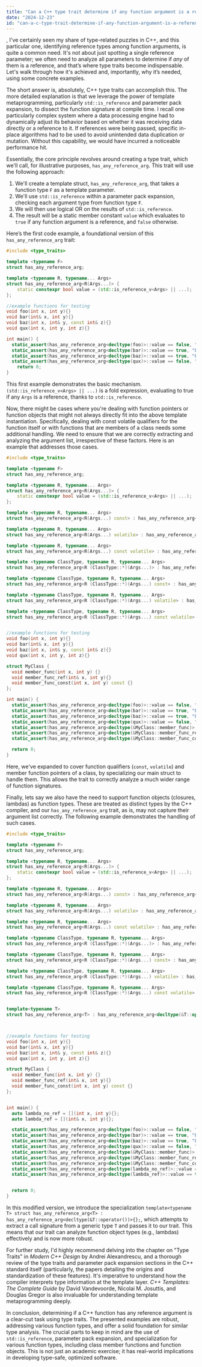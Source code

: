 ```yaml
---
title: "Can a C++ type trait determine if any function argument is a reference type?"
date: "2024-12-23"
id: "can-a-c-type-trait-determine-if-any-function-argument-is-a-reference-type"
---
```


,  I've certainly seen my share of type-related puzzles in C++, and this particular one, identifying reference types among function arguments, is quite a common need. It's not about just spotting a single reference parameter; we often need to analyze all parameters to determine if *any* of them is a reference, and that’s where type traits become indispensable. Let's walk through how it's achieved and, importantly, why it’s needed, using some concrete examples.

The short answer is, absolutely, C++ type traits can accomplish this. The more detailed explanation is that we leverage the power of template metaprogramming, particularly `std::is_reference` and parameter pack expansion, to dissect the function signature at compile time. I recall one particularly complex system where a data processing engine had to dynamically adjust its behavior based on whether it was receiving data directly or a reference to it. If references were being passed, specific in-place algorithms had to be used to avoid unintended data duplication or mutation. Without this capability, we would have incurred a noticeable performance hit.

Essentially, the core principle revolves around creating a type trait, which we'll call, for illustrative purposes, `has_any_reference_arg`. This trait will use the following approach:

1.  We'll create a template struct, `has_any_reference_arg`, that takes a function type `F` as a template parameter.
2.  We'll use `std::is_reference` within a parameter pack expansion, checking each argument type from function type `F`.
3.  We will then use logical OR on the results of `std::is_reference`.
4.  The result will be a static member constant `value` which evaluates to `true` if any function argument is a reference, and `false` otherwise.

Here’s the first code example, a foundational version of this `has_any_reference_arg` trait:

```cpp
#include <type_traits>

template <typename F>
struct has_any_reference_arg;

template <typename R, typename... Args>
struct has_any_reference_arg<R(Args...)> {
    static constexpr bool value = (std::is_reference_v<Args> || ...);
};

//example functions for testing
void foo(int x, int y){}
void bar(int& x, int y){}
void baz(int x, int& y, const int& z){}
void qux(int x, int y, int z){}

int main() {
  static_assert(has_any_reference_arg<decltype(foo)>::value == false, "Error: Foo should not have a reference parameter");
  static_assert(has_any_reference_arg<decltype(bar)>::value == true, "Error: Bar should have at least one reference parameter");
  static_assert(has_any_reference_arg<decltype(baz)>::value == true, "Error: Baz should have at least one reference parameter");
  static_assert(has_any_reference_arg<decltype(qux)>::value == false, "Error: Qux should not have a reference parameter");
    return 0;
}
```

This first example demonstrates the basic mechanism. `(std::is_reference_v<Args> || ...)` is a fold expression, evaluating to true if any `Args` is a reference, thanks to `std::is_reference`.

Now, there might be cases where you're dealing with function pointers or function objects that might not always directly fit into the above template instantiation. Specifically, dealing with const volatile qualifiers for the function itself or with functions that are members of a class needs some additional handling. We need to ensure that we are correctly extracting and analyzing the argument list, irrespective of these factors. Here is an example that addresses those cases.

```cpp
#include <type_traits>

template <typename F>
struct has_any_reference_arg;

template <typename R, typename... Args>
struct has_any_reference_arg<R(Args...)> {
    static constexpr bool value = (std::is_reference_v<Args> || ...);
};

template <typename R, typename... Args>
struct has_any_reference_arg<R(Args...) const> : has_any_reference_arg<R(Args...)> {};

template <typename R, typename... Args>
struct has_any_reference_arg<R(Args...) volatile> : has_any_reference_arg<R(Args...)> {};

template <typename R, typename... Args>
struct has_any_reference_arg<R(Args...) const volatile> : has_any_reference_arg<R(Args...)> {};

template <typename ClassType, typename R, typename... Args>
struct has_any_reference_arg<R (ClassType::*)(Args...)> : has_any_reference_arg<R(Args...)> {};

template <typename ClassType, typename R, typename... Args>
struct has_any_reference_arg<R (ClassType::*)(Args...) const> : has_any_reference_arg<R(Args...)> {};

template <typename ClassType, typename R, typename... Args>
struct has_any_reference_arg<R (ClassType::*)(Args...) volatile> : has_any_reference_arg<R(Args...)> {};

template <typename ClassType, typename R, typename... Args>
struct has_any_reference_arg<R (ClassType::*)(Args...) const volatile> : has_any_reference_arg<R(Args...)> {};


//example functions for testing
void foo(int x, int y){}
void bar(int& x, int y){}
void baz(int x, int& y, const int& z){}
void qux(int x, int y, int z){}

struct MyClass {
  void member_func(int x, int y) {}
  void member_func_ref(int& x, int y){}
  void member_func_const(int x, int y) const {}
};

int main() {
  static_assert(has_any_reference_arg<decltype(foo)>::value == false, "Error: Foo should not have a reference parameter");
  static_assert(has_any_reference_arg<decltype(bar)>::value == true, "Error: Bar should have at least one reference parameter");
  static_assert(has_any_reference_arg<decltype(baz)>::value == true, "Error: Baz should have at least one reference parameter");
  static_assert(has_any_reference_arg<decltype(qux)>::value == false, "Error: Qux should not have a reference parameter");
  static_assert(has_any_reference_arg<decltype(&MyClass::member_func)>::value == false, "Error: MyClass::member_func should not have a reference parameter");
  static_assert(has_any_reference_arg<decltype(&MyClass::member_func_ref)>::value == true, "Error: MyClass::member_func_ref should have a reference parameter");
  static_assert(has_any_reference_arg<decltype(&MyClass::member_func_const)>::value == false, "Error: MyClass::member_func_const should not have a reference parameter");

  return 0;
}
```

Here, we've expanded to cover function qualifiers (`const`, `volatile`) and member function pointers of a class, by specializing our main struct to handle them. This allows the trait to correctly analyze a much wider range of function signatures.

Finally, lets say we also have the need to support function objects (closures, lambdas) as function types. These are treated as distinct types by the C++ compiler, and our `has_any_reference_arg` trait, as is, may not capture their argument list correctly. The following example demonstrates the handling of such cases.

```cpp
#include <type_traits>

template <typename F>
struct has_any_reference_arg;

template <typename R, typename... Args>
struct has_any_reference_arg<R(Args...)> {
    static constexpr bool value = (std::is_reference_v<Args> || ...);
};

template <typename R, typename... Args>
struct has_any_reference_arg<R(Args...) const> : has_any_reference_arg<R(Args...)> {};

template <typename R, typename... Args>
struct has_any_reference_arg<R(Args...) volatile> : has_any_reference_arg<R(Args...)> {};

template <typename R, typename... Args>
struct has_any_reference_arg<R(Args...) const volatile> : has_any_reference_arg<R(Args...)> {};

template <typename ClassType, typename R, typename... Args>
struct has_any_reference_arg<R (ClassType::*)(Args...)> : has_any_reference_arg<R(Args...)> {};

template <typename ClassType, typename R, typename... Args>
struct has_any_reference_arg<R (ClassType::*)(Args...) const> : has_any_reference_arg<R(Args...)> {};

template <typename ClassType, typename R, typename... Args>
struct has_any_reference_arg<R (ClassType::*)(Args...) volatile> : has_any_reference_arg<R(Args...)> {};

template <typename ClassType, typename R, typename... Args>
struct has_any_reference_arg<R (ClassType::*)(Args...) const volatile> : has_any_reference_arg<R(Args...)> {};


template<typename T>
struct has_any_reference_arg<T> : has_any_reference_arg<decltype(&T::operator())>{};



//example functions for testing
void foo(int x, int y){}
void bar(int& x, int y){}
void baz(int x, int& y, const int& z){}
void qux(int x, int y, int z){}

struct MyClass {
  void member_func(int x, int y) {}
  void member_func_ref(int& x, int y){}
  void member_func_const(int x, int y) const {}
};


int main() {
  auto lambda_no_ref = [](int x, int y){};
  auto lambda_ref = [](int& x, int y){};

  static_assert(has_any_reference_arg<decltype(foo)>::value == false, "Error: Foo should not have a reference parameter");
  static_assert(has_any_reference_arg<decltype(bar)>::value == true, "Error: Bar should have at least one reference parameter");
  static_assert(has_any_reference_arg<decltype(baz)>::value == true, "Error: Baz should have at least one reference parameter");
  static_assert(has_any_reference_arg<decltype(qux)>::value == false, "Error: Qux should not have a reference parameter");
  static_assert(has_any_reference_arg<decltype(&MyClass::member_func)>::value == false, "Error: MyClass::member_func should not have a reference parameter");
  static_assert(has_any_reference_arg<decltype(&MyClass::member_func_ref)>::value == true, "Error: MyClass::member_func_ref should have a reference parameter");
  static_assert(has_any_reference_arg<decltype(&MyClass::member_func_const)>::value == false, "Error: MyClass::member_func_const should not have a reference parameter");
  static_assert(has_any_reference_arg<decltype(lambda_no_ref)>::value == false, "Error: lambda_no_ref should not have a reference parameter");
  static_assert(has_any_reference_arg<decltype(lambda_ref)>::value == true, "Error: lambda_ref should have a reference parameter");


  return 0;
}
```

In this modified version, we introduce the specialization `template<typename T> struct has_any_reference_arg<T> : has_any_reference_arg<decltype(&T::operator())>{};`, which attempts to extract a call signature from a generic type `T` and passes it to our trait. This means that our trait can analyze function object types (e.g., lambdas) effectively and is now more robust.

For further study, I'd highly recommend delving into the chapter on "Type Traits" in *Modern C++ Design* by Andrei Alexandrescu, and a thorough review of the type traits and parameter pack expansion sections in the C++ standard itself (particularly, the papers detailing the origins and standardization of these features). It's imperative to understand how the compiler interprets type information at the template layer. *C++ Templates: The Complete Guide* by David Vandevoorde, Nicolai M. Josuttis, and Douglas Gregor is also invaluable for understanding template metaprogramming deeply.

In conclusion, determining if a C++ function has any reference argument is a clear-cut task using type traits. The presented examples are robust, addressing various function types, and offer a solid foundation for similar type analysis. The crucial parts to keep in mind are the use of `std::is_reference`, parameter pack expansion, and specialization for various function types, including class member functions and function objects. This is not just an academic exercise; it has real-world implications in developing type-safe, optimized software.
